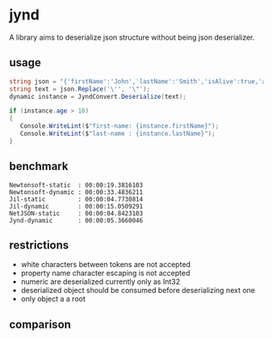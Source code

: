 # jynd

A library aims to deserialize json structure without being json deserializer.

## usage

```` csharp
string json = "{'firstName':'John','lastName':'Smith','isAlive':true,'age':25}";
string text = json.Replace('\'', '\"');
dynamic instance = JyndConvert.Deserialize(text);

if (instance.age > 18)
{
   Console.WriteLint($"first-name: {instance.firstName}");
   Console.WriteLint($"last-name : {instance.lastName}");
}
````

## benchmark

```` text
Newtonsoft-static  : 00:00:19.3816103
Newtonsoft-dynamic : 00:00:33.4836211
Jil-static         : 00:00:04.7730814
Jil-dynamic        : 00:00:15.0509291
NetJSON-static     : 00:00:04.8423103
Jynd-dynamic       : 00:00:05.3660046
````

## restrictions

* white characters between tokens are not accepted
* property name character escaping is not accepted
* numeric are deserialized currently only as Int32
* deserialized object should be consumed before deserializing next one
* only object a a root

## comparison


